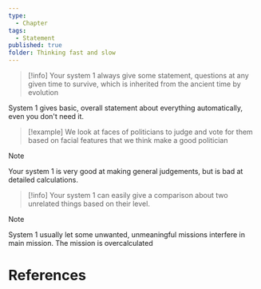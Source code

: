 ```yaml
---
type:
  - Chapter
tags:
  - Statement
published: true
folder: Thinking fast and slow
---
```

>[!info]
>Your system 1 always give some statement, questions at any given time to survive, which is inherited from the ancient time by evolution

System 1 gives basic, overall statement about everything automatically, even you don't need it.

>[!example]
>We look at faces of politicians to judge and vote for them based on facial features that we think make a good politician

>[!note]
>Your system 1 is very good at making general judgements, but is bad at detailed calculations.

>[!info]
>Your system 1 can easily give a comparison about two unrelated things based on their level.

>[!note]
>System 1 usually let some unwanted, unmeaningful missions interfere in main mission. The mission is overcalculated




# References


